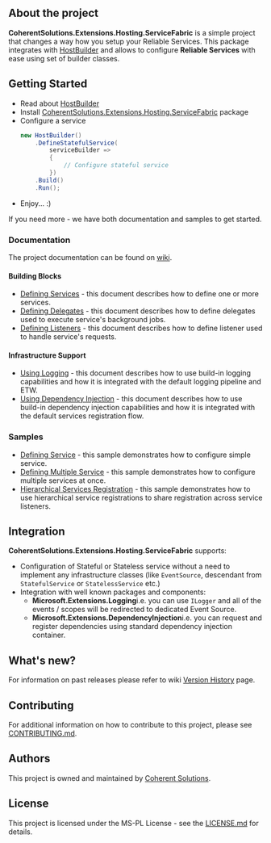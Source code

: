 ## About the project

**CoherentSolutions.Extensions.Hosting.ServiceFabric** is a simple project that changes a way how you setup your Reliable Services. This package integrates with [HostBuilder][1] and allows to configure **Reliable Services** with ease using set of builder classes.

## Getting Started

* Read about [HostBuilder][1]
* Install [CoherentSolutions.Extensions.Hosting.ServiceFabric][2] package
* Configure a service
    ``` csharp
    new HostBuilder()
        .DefineStatefulService(
            serviceBuilder =>
            {
                // Configure stateful service
            })
        .Build()
        .Run();
    ```
* Enjoy... :)

If you need more - we have both documentation and samples to get started.

### Documentation

The project documentation can be found on [wiki](https://github.com/coherentsolutionsinc/aspnetcore-service-fabric-hosting/wiki).

#### Building Blocks

* [Defining Services][3] - this document describes how to define one or more services.
* [Defining Delegates][4] - this document describes how to define delegates used to execute service's background jobs.
* [Defining Listeners][5] - this document describes how to define listener used to handle service's requests.

#### Infrastructure Support

* [Using Logging][6] - this document describes how to use build-in logging capabilities and how it is integrated with the default logging pipeline and ETW.
* [Using Dependency Injection][7] - this document describes how to use build-in dependency injection capabilities and how it is integrated with the default services registration flow.

### Samples

* [Defining Service][8] - this sample demonstrates how to configure simple service.
* [Defining Multiple Service][9] - this sample demonstrates how to configure multiple services at once.
* [Hierarchical Services Registration][10] - this sample demonstrates how to use hierarchical service registrations to share registration across service listeners.

## Integration

**CoherentSolutions.Extensions.Hosting.ServiceFabric** supports:
* Configuration of Stateful or Stateless service without a need to implement any infrastructure classes (like `EventSource`, descendant from `StatefulService` or `StatelessService` etc.)
* Integration with well known packages and components:
    * **Microsoft.Extensions.Logging**i.e. you can use `ILogger` and all of the events / scopes will be redirected to dedicated Event Source.
    * **Microsoft.Extensions.DependencyInjection**i.e. you can request and register dependencies using standard dependency injection container.

## What's new?

For information on past releases please refer to wiki [Version History][11] page.

## Contributing

For additional information on how to contribute to this project, please see [CONTRIBUTING.md][12].

## Authors

This project is owned and maintained by [Coherent Solutions][13].

## License

This project is licensed under the MS-PL License - see the [LICENSE.md][14] for details.

[1]:   https://docs.microsoft.com/en-us/aspnet/core/fundamentals/host/generic-host?view=aspnetcore-2.1 "docs.microsoft.com HostBuilder"
[2]:   https://www.nuget.org/packages/CoherentSolutions.Extensions.Hosting.ServiceFabric "NuGet package"
[3]:   https://github.com/coherentsolutionsinc/aspnetcore-service-fabric-hosting/wiki/Defining-Services
[4]:   https://github.com/coherentsolutionsinc/aspnetcore-service-fabric-hosting/wiki/Defining-Delegates
[5]:   https://github.com/coherentsolutionsinc/aspnetcore-service-fabric-hosting/wiki/Defining-Listeners
[6]:   https://github.com/coherentsolutionsinc/aspnetcore-service-fabric-hosting/wiki/Logging
[7]:   https://github.com/coherentsolutionsinc/aspnetcore-service-fabric-hosting/wiki/Dependency-Injection
[8]:   https://github.com/coherentsolutionsinc/aspnetcore-service-fabric-hosting/tree/master/samples/defining-service
[9]:   https://github.com/coherentsolutionsinc/aspnetcore-service-fabric-hosting/tree/master/samples/defining-multiple-services
[10]:  https://github.com/coherentsolutionsinc/aspnetcore-service-fabric-hosting/tree/master/samples/hierarchical-services-registration
[11]:  https://github.com/coherentsolutionsinc/aspnetcore-service-fabric-hosting/wiki/VersionHistory "wiki: Version History"
[12]:  CONTRIBUTING.md "Contributing"
[13]:  https://www.coherentsolutions.com/ "Coherent Solutions Inc."
[14]:  https://github.com/coherentsolutionsinc/aspnetcore-service-fabric-hosting/blob/master/LICENSE.md "License"
